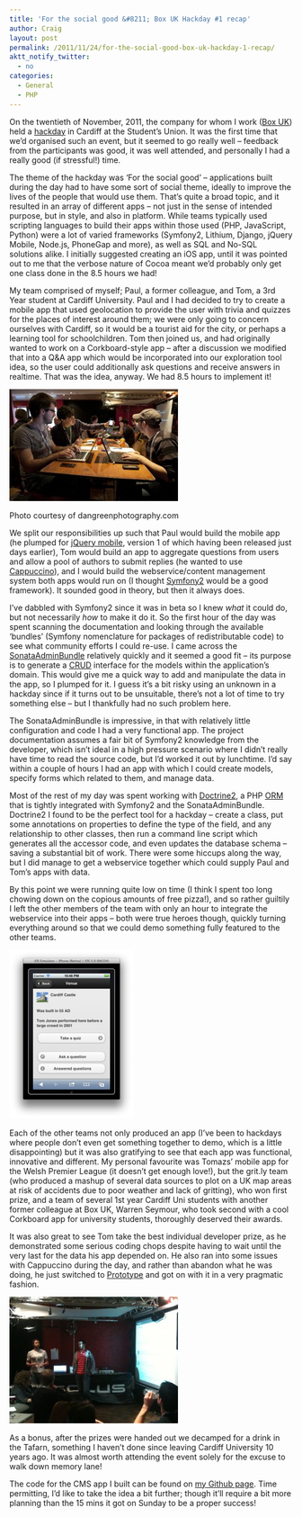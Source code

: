 ```yaml
---
title: 'For the social good &#8211; Box UK Hackday #1 recap'
author: Craig
layout: post
permalink: /2011/11/24/for-the-social-good-box-uk-hackday-1-recap/
aktt_notify_twitter:
  - no
categories:
  - General
  - PHP
---
```

On the twentieth of November, 2011, the company for whom I work ([Box UK][1]) held a [hackday][2] in Cardiff at the Student&#8217;s Union. It was the first time that we&#8217;d organised such an event, but it seemed to go really well &#8211; feedback from the participants was good, it was well attended, and personally I had a really good (if stressful!) time.

The theme of the hackday was &#8216;For the social good&#8217; &#8211; applications built during the day had to have some sort of social theme, ideally to improve the lives of the people that would use them. That&#8217;s quite a broad topic, and it resulted in an array of different apps &#8211; not just in the sense of intended purpose, but in style, and also in platform. While teams typically used scripting languages to build their apps within those used (PHP, JavaScript, Python) were a lot of varied frameworks (Symfony2, Lithium, Django, jQuery Mobile, Node.js, PhoneGap and more), as well as SQL and No-SQL solutions alike. I initially suggested creating an iOS app, until it was pointed out to me that the verbose nature of Cocoa meant we&#8217;d probably only get one class done in the 8.5 hours we had!

My team comprised of myself; Paul, a former colleague, and Tom, a 3rd Year student at Cardiff University. Paul and I had decided to try to create a mobile app that used geolocation to provide the user with trivia and quizzes for the places of interest around them; we were only going to concern ourselves with Cardiff, so it would be a tourist aid for the city, or perhaps a learning tool for schoolchildren. Tom then joined us, and had originally wanted to work on a Corkboard-style app &#8211; after a discussion we modified that into a Q&A app which would be incorporated into our exploration tool idea, so the user could additionally ask questions and receive answers in realtime. That was the idea, anyway. We had 8.5 hours to implement it!

<div id="attachment_218" class="wp-caption aligncenter" style="width: 310px">
  <a href="/images/posts/2011/11/hackday54.jpg"><img class="size-medium wp-image-218" title="Team Explore Cardiff" src="/images/posts/2011/11/hackday54-300x199.jpg" alt="" width="300" height="199" /></a><p class="wp-caption-text">
    Photo courtesy of dangreenphotography.com
  </p>
</div>

We split our responsibilities up such that Paul would build the mobile app (he plumped for [jQuery mobile][3], version 1 of which having been released just days earlier), Tom would build an app to aggregate questions from users and allow a pool of authors to submit replies (he wanted to use [Cappuccino][4]), and I would build the webservice/content management system both apps would run on (I thought [Symfony2][5] would be a good framework). It sounded good in theory, but then it always does.

I&#8217;ve dabbled with Symfony2 since it was in beta so I knew *what* it could do, but not necessarily *how* to make it do it. So the first hour of the day was spent scanning the documentation and looking through the available &#8216;bundles&#8217; (Symfony nomenclature for packages of redistributable code) to see what community efforts I could re-use. I came across the [SonataAdminBundle][6] relatively quickly and it seemed a good fit &#8211; its purpose is to generate a [CRUD][7] interface for the models within the application&#8217;s domain. This would give me a quick way to add and manipulate the data in the app, so I plumped for it. I guess it&#8217;s a bit risky using an unknown in a hackday since if it turns out to be unsuitable, there&#8217;s not a lot of time to try something else &#8211; but I thankfully had no such problem here.

The SonataAdminBundle is impressive, in that with relatively little configuration and code I had a very functional app. The project documentation assumes a fair bit of Symfony2 knowledge from the developer, which isn&#8217;t ideal in a high pressure scenario where I didn&#8217;t really have time to read the source code, but I&#8217;d worked it out by lunchtime. I&#8217;d say within a couple of hours I had an app with which I could create models, specify forms which related to them, and manage data.

Most of the rest of my day was spent working with [Doctrine2][8], a PHP [ORM][9] that is tightly integrated with Symfony2 and the SonataAdminBundle. Doctrine2 I found to be the perfect tool for a hackday &#8211; create a class, put some annotations on properties to define the type of the field, and any relationship to other classes, then run a command line script which generates all the accessor code, and even updates the database schema &#8211; saving a substantial bit of work. There were some hiccups along the way, but I did manage to get a webservice together which could supply Paul and Tom&#8217;s apps with data.

By this point we were running quite low on time (I think I spent too long chowing down on the copious amounts of free pizza!), and so rather guiltily I left the other members of the team with only an hour to integrate the webservice into their apps &#8211; both were true heroes though, quickly turning everything around so that we could demo something fully featured to the other teams.

[<img class="size-medium wp-image-216 aligncenter" title="The ExploreCardiff mobile app" src="/images/posts/2011/11/Screen-Shot-2011-11-22-at-22.48.17-221x300.png" alt="" width="221" height="300" />][10]

Each of the other teams not only produced an app (I&#8217;ve been to hackdays where people don&#8217;t even get something together to demo, which is a little disappointing) but it was also gratifying to see that each app was functional, innovative and different. My personal favourite was Tomazs&#8217; mobile app for the Welsh Premier League (it doesn&#8217;t get enough love!), but the grit.ly team (who produced a mashup of several data sources to plot on a UK map areas at risk of accidents due to poor weather and lack of gritting), who won first prize, and a team of several 1st year Cardiff Uni students with another former colleague at Box UK, Warren Seymour, who took second with a cool Corkboard app for university students, thoroughly deserved their awards.

It was also great to see Tom take the best individual developer prize, as he demonstrated some serious coding chops despite having to wait until the very last for the data his app depended on. He also ran into some issues with Cappuccino during the day, and rather than abandon what he was doing, he just switched to [Prototype][11] and got on with it in a very pragmatic fashion.

[<img class="aligncenter size-medium wp-image-224" title="Ben and Kevin present their app" src="/images/posts/2011/11/IMG_1005-300x225.jpg" alt="" width="300" height="225" />][12]

As a bonus, after the prizes were handed out we decamped for a drink in the Tafarn, something I haven&#8217;t done since leaving Cardiff University 10 years ago. It was almost worth attending the event solely for the excuse to walk down memory lane!

The code for the CMS app I built can be found on [my Github page][13]. Time permitting, I&#8217;d like to take the idea a bit further; though it&#8217;ll require a bit more planning than the 15 mins it got on Sunday to be a proper success!

 [1]: http://boxuk.com
 [2]: http://hackday.boxuk.com/
 [3]: http://jquerymobile.com/
 [4]: http://cappuccino.org/
 [5]: http://symfony.com/
 [6]: http://sonata-project.org/bundles/admin/master
 [7]: http://en.wikipedia.org/wiki/Create,_read,_update_and_delete
 [8]: http://www.doctrine-project.org/projects/orm/2.0/docs/en
 [9]: http://en.wikipedia.org/wiki/Object-relational_mapping
 [10]: /images/posts/2011/11/Screen-Shot-2011-11-22-at-22.48.17.png
 [11]: http://www.prototypejs.org/
 [12]: /images/posts/2011/11/IMG_1005.jpg
 [13]: https://github.com/craigmarvelley/ExploreCardiffAdmin